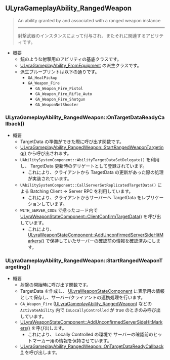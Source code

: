 ## ULyraGameplayAbility_RangedWeapon

> An ability granted by and associated with a ranged weapon instance  
> 
> ----
> 射撃武器のインスタンスによって付与され、またそれに関連するアビリティです。 

* 概要
	* 銃のような射撃用のアビリティの基底クラスです。
	* [ULyraGameplayAbility_FromEquipment] の派生クラスです。
	* 派生ブループリントは以下の通りです。
		* `GA_HealPickup`
		* `GA_Weapon_Fire`
			* `GA_Weapon_Fire_Pistol`
			* `GA_Weapon_Fire_Rifle_Auto`
			* `GA_Weapon_Fire_Shotgun`
			* `GA_WeaponNetShooter`


### ULyraGameplayAbility_RangedWeapon::OnTargetDataReadyCallback()

* 概要
	* TargetData の準備ができた際に呼び出す関数です。
	* [ULyraGameplayAbility_RangedWeapon::StartRangedWeaponTargeting()] から呼び出されます。
	* `UAbilitySystemComponent::AbilityTargetDataSetDelegate()` を利用し、 TargetData 更新時のデリゲートとして登録されています。
		* これにより、クライアントから TargetData の更新があった際の処理が実装されています。
	* `UAbilitySystemComponent::CallServerSetReplicatedTargetData()` による Batching Client -> Server RPC を利用しています。
		* これにより、クライアントからサーバーへ TargetData をレプリケーションしています。
	* `WITH_SERVER_CODE` で括ったコード内で [ULyraWeaponStateComponent::ClientConfirmTargetData()] を呼び出しています。
		* これにより、 [ULyraWeaponStateComponent::AddUnconfirmedServerSideHitMarkers()] で保持していたサーバーの確認前の情報を確認済みにします。

### ULyraGameplayAbility_RangedWeapon::StartRangedWeaponTargeting()

* 概要
	* 射撃の開始時に呼び出す関数です。
	* TargetData を作成し、 [ULyraWeaponStateComponent] に表示用の情報として保存し、サーバー/クライアントの連携処理を行います。
	* `GA_Weapon_Fire` ([ULyraGameplayAbility_RangedWeapon]) などの `ActivateAbility` 内で `IsLocallyControlled` が true のときのみ呼び出しています。
	* [ULyraWeaponStateComponent::AddUnconfirmedServerSideHitMarkers()] を呼び出します。
		* これにより、 Locally Controlled の環境で サーバーの確認前のヒットマーカー用の情報を保持させています。
	* [ULyraGameplayAbility_RangedWeapon::OnTargetDataReadyCallback()] を呼び出します。


<!--- ページ内のリンク --->

<!--- 自前の画像へのリンク --->

<!--- generated --->
[ULyraGameplayAbility_FromEquipment]: ../../Lyra/GameplayAbility/ULyraGameplayAbility_FromEquipment.md#ulyragameplayability_fromequipment
[ULyraGameplayAbility_RangedWeapon]: ../../Lyra/GameplayAbility/ULyraGameplayAbility_RangedWeapon.md#ulyragameplayability_rangedweapon
[ULyraGameplayAbility_RangedWeapon::OnTargetDataReadyCallback()]: ../../Lyra/GameplayAbility/ULyraGameplayAbility_RangedWeapon.md#ulyragameplayability_rangedweaponontargetdatareadycallback
[ULyraGameplayAbility_RangedWeapon::StartRangedWeaponTargeting()]: ../../Lyra/GameplayAbility/ULyraGameplayAbility_RangedWeapon.md#ulyragameplayability_rangedweaponstartrangedweapontargeting
[ULyraWeaponStateComponent]: ../../Lyra/Weapon/ULyraWeaponStateComponent.md#ulyraweaponstatecomponent
[ULyraWeaponStateComponent::AddUnconfirmedServerSideHitMarkers()]: ../../Lyra/Weapon/ULyraWeaponStateComponent.md#ulyraweaponstatecomponentaddunconfirmedserversidehitmarkers
[ULyraWeaponStateComponent::ClientConfirmTargetData()]: ../../Lyra/Weapon/ULyraWeaponStateComponent.md#ulyraweaponstatecomponentclientconfirmtargetdata
